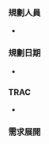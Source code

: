### <div id="user">規劃人員</div>
* 

### <div id="updatedate">規劃日期</div>
* 

### <div id="trac">TRAC</div>
* 

### <div id="requirement">需求展開</div>